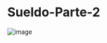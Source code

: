# Sueldo-Parte-2
![image](https://github.com/CodyMaster8/Sueldo-Parte-2/assets/148461269/5e0fdd65-9a4c-4de8-b1ef-2c26fb102a06)
